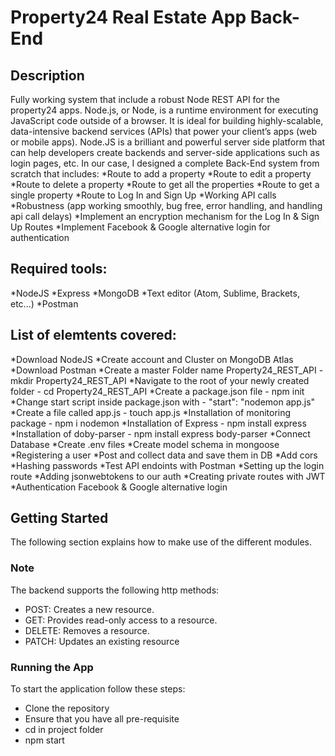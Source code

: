 # Property24 Real Estate App Back-End

## Description
Fully working system that include a robust Node REST API for the property24 apps.
Node.js, or Node, is a runtime environment for executing JavaScript code outside of a browser. It is ideal for building highly-scalable, data-intensive backend services (APIs) that power your client’s apps (web or mobile apps). Node.JS is a brilliant and powerful server side platform that can help developers create backends and server-side applications such as login pages, etc. In our case, I designed a complete Back-End system from scratch that includes:
*Route to add a property
*Route to edit a property
*Route to delete a property
*Route to get all the properties
*Route to get a single property
*Route to Log In and Sign Up
*Working API calls
*Robustness (app working smoothly, bug free, error handling, and handling api call delays)
*Implement an encryption mechanism for the Log In & Sign Up Routes
*Implement Facebook & Google alternative login for authentication

## Required tools:
*NodeJS
*Express
*MongoDB
*Text editor (Atom, Sublime, Brackets, etc...)
*Postman

## List of elemtents covered:
*Download NodeJS
*Create account and Cluster on MongoDB Atlas
*Download Postman
*Create a master Folder name Property24_REST_API - mkdir Property24_REST_API
*Navigate to the root of your newly created folder - cd Property24_REST_API
*Create a package.json file - npm init
*Change start script inside package.json with - "start": "nodemon app.js"
*Create a file called app.js - touch app.js
*Installation of monitoring package - npm i nodemon
*Installation of Express - npm install express
*Installation of doby-parser - npm install express body-parser
*Connect Database
*Create .env files
*Create model schema in mongoose
*Registering a user
*Post and collect data and save them in DB
*Add cors
*Hashing passwords
*Test API endoints with Postman
*Setting up the login route
*Adding jsonwebtokens to our auth
*Creating private routes with JWT
*Authentication Facebook & Google alternative login 

## Getting Started
The following section explains how to make use of the different modules.

### Note
The backend supports the following http methods: 
- POST:  Creates a new resource.
- GET: Provides read-only access to a resource.
- DELETE: Removes a resource.
- PATCH: Updates an existing resource

### Running the App
To start the application follow these steps:
- Clone the repository
- Ensure that you have all pre-requisite
- cd in project folder
- npm start
